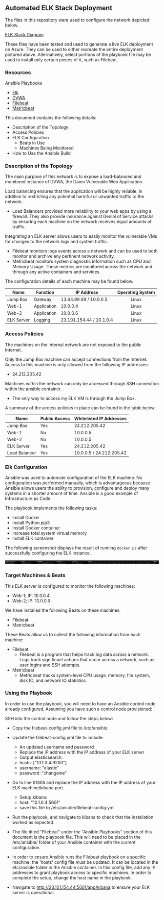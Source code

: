 ## Automated ELK Stack Deployment

The files in this repository were used to configure the network depicted below.

[ELK Stack Diagram](https://github.com/scottydouglas/Cybersecurity-Bootcamp-Project-1/blob/main/Images/ELK%20Stack%20Diagram.png)

These files have been tested and used to generate a live ELK deployment on Azure. They can be used to either recreate the entire deployment pictured above. Alternatively, select portions of the playbook file may be used to install only certain pieces of it, such as Filebeat.

### Resources

Ansible Playbooks

- [Elk](https://github.com/scottydouglas/Cybersecurity-Bootcamp-Project-1/blob/main/Ansible/elk.yml)
- [DVWA](https://github.com/scottydouglas/Cybersecurity-Bootcamp-Project-1/blob/main/Ansible/dvwa.yml)
- [Filebeat](https://github.com/scottydouglas/Cybersecurity-Bootcamp-Project-1/blob/main/Ansible/filebeat.yml)
- [Metricbeat](https://github.com/scottydouglas/Cybersecurity-Bootcamp-Project-1/blob/main/Ansible/metricbeat.yml)

This document contains the following details:
- Description of the Topology
- Access Policies
- ELK Configuration
  - Beats in Use
  - Machines Being Monitored
- How to Use the Ansible Build


### Description of the Topology

The main purpose of this network is to expose a load-balanced and monitored instance of DVWA, the Damn Vulnerable Web Application.

Load balancing ensures that the application will be highly reliable, in addition to restricting any potential harmful or unwanted traffic to the network.

- Load Balancers provided more reliability to your web apps by using a firewall. They also provide insurance against Denial of Service attacks by ensuring each machine on the network receives equal amounts of traffic. 

Integrating an ELK server allows users to easily monitor the vulnerable VMs for changes to the network logs and system traffic.
- Filebeat monitors logs events across a network and can be used to both monitor and archive any pertinent network activity.
- Metricbeat monitors system diagnostic information such as CPU and Memory Usage. These metrics are monitored across the network and through any active containers and services.

The configuration details of each machine may be found below.

| Name       | Function    | IP Address               | Operating System |
|------------|-------------|--------------------------|:----------------:|
| Jump Box   | Gateway     | 13.64.99.99 / 10.0.0.5   | Linux            |
| Web-1      | Application | 10.0.0.4                 | Linux            |
| Web-2      | Application | 10.0.0.6                 | Linux            |
| ELK Server | Logging     | 23.101.154.44 / 10.1.0.4 | Linux            |

### Access Policies

The machines on the internal network are not exposed to the public Internet. 

Only the Jump Box machine can accept connections from the Internet. Access to this machine is only allowed from the following IP addresses:

- 24.212.205.42

Machines within the network can only be accessed through SSH connection within the ansible container.

- The only way to access my ELK VM is through the Jump Box. 

A summary of the access policies in place can be found in the table below.

| Name          | Public Access | Whitelisted IP Addresses |
|---------------|---------------|--------------------------|
| Jump Box      | Yes           | 24.212.205.42            |
| Web-1         | No            | 10.0.0.5                 |
| Web-2         | No            | 10.0.0.5                 |
| ELK Server    | Yes           | 24.212.205.42            |
| Load Balancer | Yes           | 10.0.0.5 / 24.212.205.42 |

### Elk Configuration

Ansible was used to automate configuration of the ELK machine. No configuration was performed manually, which is advantageous because Ansible allows users the ability to provision, configure and deploy many systems in a shorter amount of time. Ansible is a good example of Infrastructure as Code.

The playbook implements the following tasks:
- Install Docker
- Install Python pip3
- Install Docker container
- Increase total system virtual memory
- Install ELK container

The following screenshot displays the result of running `docker ps` after successfully configuring the ELK instance.

![Docker PS - ELK instance](https://github.com/scottydouglas/Cybersecurity-Bootcamp-Project-1/blob/main/Images/elk%20docker%20ps.PNG)

### Target Machines & Beats
This ELK server is configured to monitor the following machines:
- Web-1; IP: 10.0.0.4
- Web-2; IP: 10.0.0.6

We have installed the following Beats on these machines:
- Filebeat
- Metricbeat

These Beats allow us to collect the following information from each machine:
- Filebeat
  - Filebeat is a program that helps track log data across a network. Logs track significant actions that occur across a network, such as user logins and SSH attempts.
- Metricbeat
  - Metricbeat tracks system-level CPU usage, memory, file system, disk IO, and network IO statistics.

### Using the Playbook
In order to use the playbook, you will need to have an Ansible control node already configured. Assuming you have such a control node provisioned: 

SSH into the control node and follow the steps below:
- Copy the filebeat-config.yml file to /etc/ansible.

- Update the filebeat-config.yml file to include:	
  - An updated username and password
  - Replace the IP address with the IP address of your ELK server
  - Output.elasticsearch:
  - hosts: ["10.1.0.4:9200"]
  - username: "elastic"
  - password: "changeme"

- Go to line #1806 and replace the IP address with the IP address of your ELK machine/kibana port.
  - Setup.kibana:
  - host: "10.1.0.4:5601"
  - save this file to /etc/ansible/filebeat-config.yml

- Run the playbook, and navigate to kibana to check that the installation worked as expected.

- The file titled "Filebeat" under the "Ansible Playbooks" section of this document is the playbook file. This will need to be placed in the /etc/ansible/ folder of your Ansible container with the current configuration.

- In order to ensure Ansible runs the Filebeat playbook on a specific machine, the 'hosts' config file must be updated. It can be located in the etc/ansible folder in the Ansible container. In this config file, add any IP addresses to grant playbook access to specific machines. In order to complete the setup, change the host name in the playbook.

- Navigate to http://23.101.154.44:5601/app/kibana to ensure your ELK server is operational.

